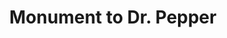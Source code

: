 ---
pid: WS63
title: Monument to Dr. Pepper
location_transcription: Near the Main Library
zipcode: '19116'
outside_phl: 
neighborhood: Somerton,Bustleton
age: '46'
age_range: 40-49
instagram: 
image_file_name: WS_63.jpg
proposal_transcription: A statue of the founder of the library system. Dr William
  Pepper!
topic: Education
topic_summary: '0'
type: Sculpture Statue
keywords_other: 
credit: Dave Stone
image_labels: 
twitter: 
facebook: 
permalink: "/monuments/ws63/"
layout: item-page
---